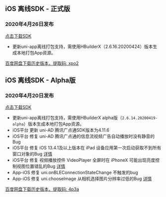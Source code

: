## iOS 离线SDK - 正式版

### 2020年4月26日发布
[点击下载SDK](http://download.dcloud.net.cn/iOSSDK@2.6.16.80129_20200424.zip)
  + 更新uni-app离线打包支持，需使用HBuilderX（2.6.16.20200424）版本生成本地打包App资源。


[百度网盘下载历史版本，提取码: xpo2](https://pan.baidu.com/s/1RJ3IAJiPC9HMdHN9vxVABw)



## iOS 离线SDK - Alpha版

### 2020年4月20日发布
[点击下载SDK](http://download.dcloud.net.cn/iOSSDK@2.6.14.80121_20200419.zip)
  + 更新uni-app离线打包支持，需使用HBuilderX alpha版（`2.6.14.20200419-alpha`）版本生成本地打包App资源。
  + iOS平台 更新 uni-AD 腾讯广点通SDK版本为4.11.6
  + iOS平台 修复 uni-AD 腾讯广点通的信息流视频广告自动播放时没有静音的Bug
  + iOS平台 修复 iOS 13.4.1及以上版本在 iPad 设备应用第一次启动获取不到所有窗口对象的Bug [详情](https://ask.dcloud.net.cn/question/93308)
  + iOS平台 修复 视频播放控件 VideoPlayer 全屏时在 iPhoneX 可能出现亮度控制视图位置错乱的Bug [详情](https://ask.dcloud.net.cn/question/87370)
  + App-iOS 修复 uni.onBLEConnectionStateChange 不触发的bug
  + App-iOS 修复 uni.chooseImage 从相机选择图片分辨率过低的Bug [详情](https://ask.dcloud.net.cn/question/91502)

[百度网盘下载历史版本，提取码: 4p3a](https://pan.baidu.com/s/1C0H4DhfI-wXG0NaR2AiE7g)
